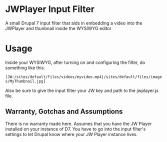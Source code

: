 JWPlayer Input Filter
=============

A small Drupal 7 input filter that aids in embedding a video into the JWPlayer and thunbnail inside the WYSIWYG editor

Usage
=====

Inside your WYSIWYG, after turning on and configuring the filter, do something like this. 

`[JW:/sites/default/files/videos/myvideo.mp4|/sites/default/files/images/MyThumbnail.jpg]`

Also be sure to give the input filter your JW key and path to the jwplayer.js file. 

Warranty, Gotchas and Assumptions
-----------------------
There is no warranty made here. Assumes that you have the JW Player installed on your instance of D7. You have to go into the input filter's settings to let Drupal know where your JW Player instance lives. 
